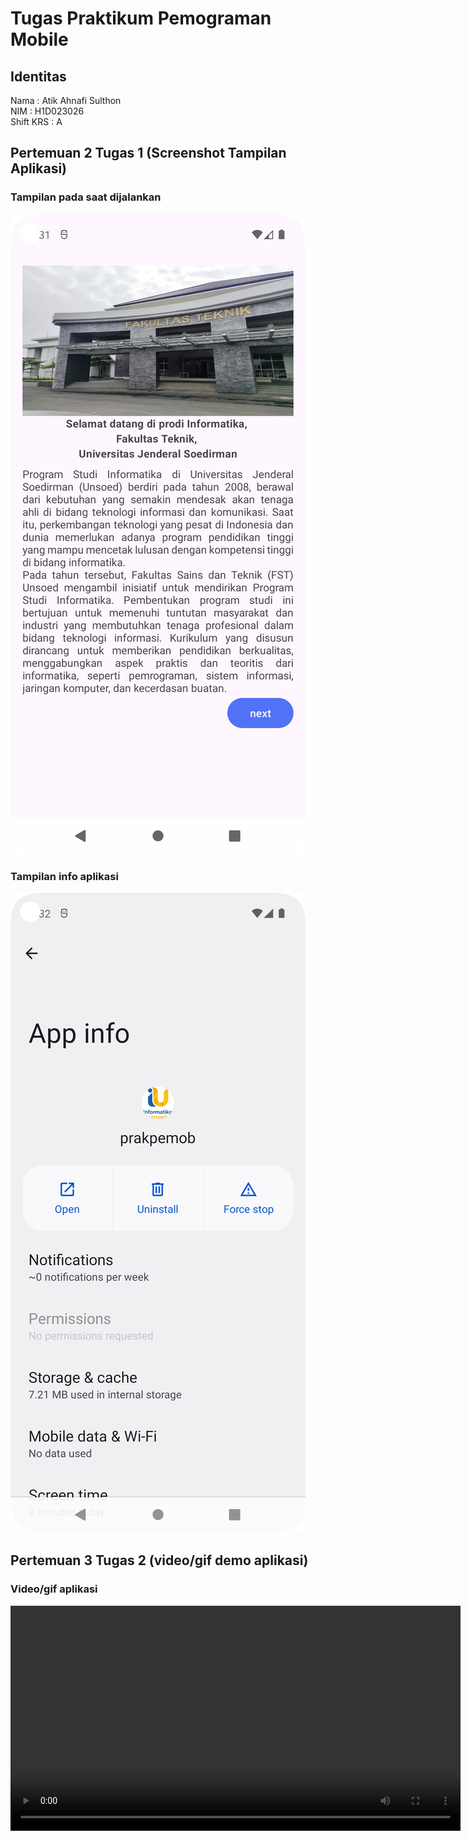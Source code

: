 # Tugas Praktikum Pemograman Mobile 

## Identitas

Nama        : Atik Ahnafi Sulthon </br>
NIM         : H1D023026 </br>
Shift KRS   : A

## Pertemuan 2 Tugas 1 (Screenshot Tampilan Aplikasi)

### Tampilan pada saat dijalankan
![Tampilan Aplikasi](docs/tampilan-app.png)

### Tampilan info aplikasi
![Tampilan Info Aplikasi](docs/app-info.png)

## Pertemuan 3 Tugas 2 (video/gif demo aplikasi)

### Video/gif aplikasi 
<video src="docs/demo-navigasi.mp4" width="720"  controls></video>